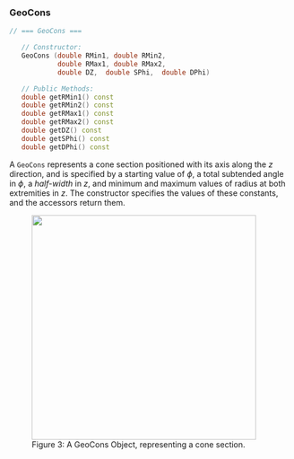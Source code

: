 ### GeoCons

```cpp
// === GeoCons ===

   // Constructor:
   GeoCons (double RMin1, double RMin2,   
            double RMax1, double RMax2, 
            double DZ,  double SPhi,  double DPhi)

   // Public Methods:
   double getRMin1() const
   double getRMin2() const
   double getRMax1() const
   double getRMax2() const
   double getDZ() const
   double getSPhi() const
   double getDPhi() const
```

A `GeoCons` represents a cone section positioned with its axis along the $z$ direction, and is specified by a starting value of $\phi$, a total subtended angle in $\phi$, a *half-width* in $z$, and minimum and maximum values of radius at both extremities in $z$.  The constructor specifies the values of these constants, and the accessors return them.

<figure>
  <img src="/kernel/reference/RCBase/GeoShape/GeoCons.png" width="400" />
  <figcaption>Figure 3:  A GeoCons Object, representing a cone section.</figcaption>
</figure>


